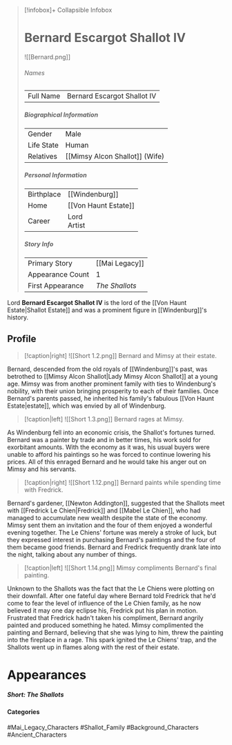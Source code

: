 > [!infobox]+ Collapsible Infobox
> # Bernard Escargot Shallot IV
> ![[Bernard.png]] 
> ###### Names 
> |  |  | 
> | ---- | ---- | 
> | Full Name | Bernard Escargot Shallot IV | 
>
> ##### Biographical Information
> |  |  | 
> | ---- | ---- | 
> | Gender | Male | 
> | Life State | Human |
> | Relatives | [[Mimsy Alcon Shallot]] (Wife)
> 
> ##### Personal Information
> |  |  | 
> | ---- | ---- | 
> | Birthplace |[[Windenburg]]| 
> | Home |[[Von Haunt Estate]]| 
> | Career | Lord<br>Artist | 
> 
> ##### Story Info
> |  |  | 
> | ---- | ---- | 
> | Primary Story | [[Mai Legacy]] | 
> | Appearance Count | 1 | 
> | First Appearance | *The Shallots*

Lord **Bernard Escargot Shallot IV** is the lord of the [[Von Haunt Estate|Shallot Estate]] and was a prominent figure in [[Windenburg]]'s history.

## Profile
> [!caption|right]
> ![[Short 1.2.png]] 
> Bernard and Mimsy at their estate.

Bernard, descended from the old royals of [[Windenburg]]'s past, was betrothed to [[Mimsy Alcon Shallot|Lady Mimsy Alcon Shallot]] at a young age. Mimsy was from another prominent family with ties to Windenburg's nobility, with their union bringing prosperity to each of their families. Once Bernard's parents passed, he inherited his family's fabulous [[Von Haunt Estate|estate]], which was envied by all of Windenburg.

> [!caption|left]
> ![[Short 1.3.png]] 
> Bernard rages at Mimsy.

As Windenburg fell into an economic crisis, the Shallot's fortunes turned. Bernard was a painter by trade and in better times, his work sold for exorbitant amounts. With the economy as it was, his usual buyers were unable to afford his paintings so he was forced to continue lowering his prices. All of this enraged Bernard and he would take his anger out on Mimsy and his servants.

> [!caption|right]
> ![[Short 1.12.png]] 
> Bernard paints while spending time with Fredrick.

Bernard's gardener, [[Newton Addington]], suggested that the Shallots meet with [[Fredrick Le Chien|Fredrick]] and [[Mabel Le Chien]], who had managed to accumulate new wealth despite the state of the economy. Mimsy sent them an invitation and the four of them enjoyed a wonderful evening together. The Le Chiens' fortune was merely a stroke of luck, but they expressed interest in purchasing Bernard's paintings and the four of them became good friends. Bernard and Fredrick frequently drank late into the night, talking about any number of things.

> [!caption|left]
> ![[Short 1.14.png]] 
> Mimsy compliments Bernard's final painting.

Unknown to the Shallots was the fact that the Le Chiens were plotting on their downfall. After one fateful day where Bernard told Fredrick that he'd come to fear the level of influence of the Le Chien family, as he now believed it may one day eclipse his, Fredrick put his plan in motion. Frustrated that Fredrick hadn't taken his compliment, Bernard angrily painted and produced something he hated. Mimsy complimented the painting and Bernard, believing that she was lying to him, threw the painting into the fireplace in a rage. This spark ignited the Le Chiens' trap, and the Shallots went up in flames along with the rest of their estate.

# Appearances
##### Short: The Shallots

#### Categories
#Mai_Legacy_Characters #Shallot_Family #Background_Characters #Ancient_Characters 